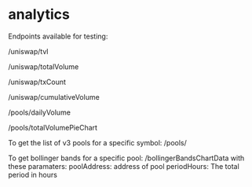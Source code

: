 # analytics

Endpoints available for testing:

/uniswap/tvl

/uniswap/totalVolume

/uniswap/txCount

/uniswap/cumulativeVolume

/pools/dailyVolume

/pools/totalVolumePieChart

To get the list of v3 pools for a specific symbol:
/pools/<symbol>

To get bollinger bands for a specific pool:
/bollingerBandsChartData
with these paramaters:
poolAddress: address of pool
periodHours: The total period in hours